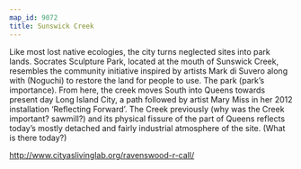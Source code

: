 ```yaml
---
map_id: 9072
title: Sunswick Creek
---
```

Like most lost native ecologies, the city turns neglected sites into park lands. Socrates Sculpture Park, located at the mouth of Sunswick Creek, resembles the community initiative inspired by artists Mark di Suvero along with (Noguchi) to restore the land for people to use. The park (park’s importance). From here, the creek moves South into Queens towards present day Long Island City, a path followed by artist Mary Miss in her 2012 installation ‘Reflecting Forward’. The Creek previously (why was the Creek important? sawmill?) and its physical fissure of the part of Queens reflects today’s mostly detached and fairly industrial atmosphere of the site. (What is there today?)

http://www.cityaslivinglab.org/ravenswood-r-call/
